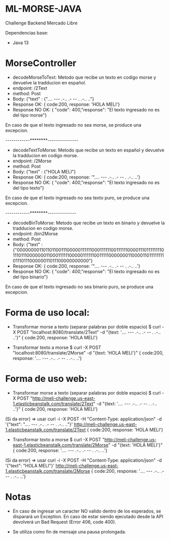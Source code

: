# ML-MORSE-JAVA

Challenge Backend Mercado Libre

Dependencias base:
 * Java 13

# MorseController

* decodeMorseToText: Metodo que recibe un texto en codigo morse y devuelve la tradducion en español.
* endpoint: /2Text
* method: Post
* Body: {"text" : {".... --- .-.. .-  -- . .-.. .."}
* Response OK: { code:200, response: 'HOLA MELI'}
* Response NO OK: {  "code": 400,"response": "El texto ingresado no es del tipo morse"}

En caso de que el texto ingresado no sea morse, se produce una excepcion.

------------********---------------
* decodeTextToMorse: Metodo que recibe un texto en español y devuelve la tradducion en codigo morse.
* endpoint: /2Morse
* method: Post
* Body: {"text" : {"HOLA MELI"}
* Response OK: { code:200, response: '".... --- .-.. .-  -- . .-.. ..'}
* Response NO OK: { "code": 400,"response": "El texto ingresado no es del tipo texto"}

En caso de que el texto ingresado no sea texto puro, se produce una excepcion.

------------********--------------
* decodeBinToMorse: Metodo que recibe un texto en binario y devuelve la tradducion en codigo morse.
* endpoint: /bin2Morse
* method: Post
* Body: {"text" : {"00000000110110110011100000111111000111111001111110000111011111111011101110000000110001111110000011111100111110000000110000110111111110111011100000011011100000000000"}
* Response OK: { code:200, response: '".... --- .-.. .-  -- . .-.. ..'}
* Response NO OK: { "code": 400,"response": "El texto ingresado no es del tipo binario"}

En caso de que el texto ingresado no sea binario puro, se produce una excepcion.


# Forma de uso local:

* Transformar morse a texto (separar palabras por doble espacio)
$ curl -X POST "localhost:8080/translate/2Text" -d "{text: '.... --- .-.. .- -- . .-.. ..'}"
{ code:200, response: 'HOLA MELI'}

* Transformar texto a morse
$ curl -X POST "localhost:8080/translate/2Morse" -d "{text: 'HOLA MELI'}"
{ code:200, response: '.... --- .-.. .- -- . .-.. ..'}
 
 # Forma de uso web:

* Transformar morse a texto (separar palabras por doble espacio)
$ curl -X POST "http://meli-challenge.us-east-1.elasticbeanstalk.com/translate/2Text" -d "{text: '.... --- .-.. .- -- . .-.. ..'}"
{ code:200, response: 'HOLA MELI'}

(Si da error) => usar curl -i -X POST -H "Content-Type: application/json" -d '{"text": ".... --- .-.. .- -- . .-.. .."}'  http://meli-challenge.us-east-1.elasticbeanstalk.com/translate/2Text
{ code:200, response: 'HOLA MELI'}


* Transformar texto a morse
$ curl -X POST "http://meli-challenge.us-east-1.elasticbeanstalk.com/translate/2Morse" -d "{text: 'HOLA MELI'}"
{ code:200, response: '.... --- .-.. .- -- . .-.. ..'}

(Si da error) => usar curl -i -X POST -H "Content-Type: application/json" -d '{"text": "HOLA MELI"}'  http://meli-challenge.us-east-1.elasticbeanstalk.com/translate/2Morse
{ code:200, response: '.... --- .-.. .- -- . .-.. ..'}
  
# Notas
 * En caso de ingresar un caracter NO valido dentro de los esperados, se disparará un Exception. En caso de estar siendo ejecutado desde la API devolverá un Bad Request (Error 406, code 400).
 
 * Se utiliza como fin de mensaje una pausa prolongada.
 

